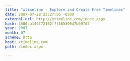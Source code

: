 ```yaml
---
title: "xtimeline - Explore and Create Free Timelines"
date: 2007-07-28 23:27:56 -0500
external-url: http://xtimeline.com/index.aspx
hash: 3500ca149f72102f7f365390d7b997d7
year: 2007
month: 07
scheme: http
host: xtimeline.com
path: /index.aspx

---
```



